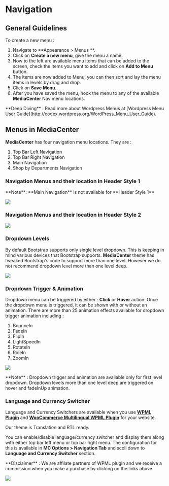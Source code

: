 # Navigation

## General Guidelines

To create a new menu :

1. Navigate to **Appearance > Menus **.
2. Click on **Create a new menu**, give the menu a name.
3. Now to the left are available menu items that can be added to the screen, check the items you want to add and click on **Add to Menu** button.
4. The items are now added to Menu, you can then sort and lay the menu items in levels by drag and drop.
5. Click on **Save Menu**.
6. After you have saved the menu, hook the menu to any of the available **MediaCenter** Nav menu locations.

<div class="alert alert-info">**Deep Diving** : Read more about Wordpress Menus at [Wordpress Menu User Guide](http://codex.wordpress.org/WordPress_Menu_User_Guide).</div>

## Menus in MediaCenter

**MediaCenter** has four navigation menu locations. They are :

1. Top Bar Left Navigation
2. Top Bar Right Navigation
3. Main Navigation
4. Shop by Departments Navigation

### Navigation Menus and their location in Header Style 1

<div class="alert alert-warning">
**Note**: **Main Navigation** is not available for **Header Style 1**
</div>

![](http://transvelo.github.io/mediacenter/docs/assets/images/navigation-header-style-1.png)

### Navigation Menus and their location in Header Style 2

![](http://transvelo.github.io/mediacenter/docs/assets/images/navigation-header-style-1.png)

### Dropdown Levels ##

By default Bootstrap supports only single level dropdown. This is keeping in mind various devices that Bootstrap supports. **MediaCenter** theme has tweaked Bootstrap's code to support more than one level. However we do not recommend dropdown level more than one level deep.

![](http://transvelo.github.io/mediacenter/docs/assets/images/navigation-depth.png)

### Dropdown Trigger & Animation

Dropdown menu can be triggered by either : **Click** or **Hover** action. Once the dropdown menu is triggered, it can be shown with or without an animation. There are more than 25 animation effects available for dropdown trigger animation including :

1. BounceIn
2. FadeIn
3. FlipIn
4. LightSpeedIn
5. RotateIn
6. RoleIn
7. ZoomIn

![](http://transvelo.github.io/mediacenter/docs/assets/images/navigation-dropdown-trigger-animation.png)

<div class="alert alert-warning">**Note** : Dropdown trigger and animation are available only for first level dropdown. Dropdown levels more than one level deep are triggered on hover and fadeInUp animation.</div>

### Language and Currency Switcher

Language and Currency Switchers are available when you use **[WPML Plugin](https://wpml.org/?aid=82291&affiliate_key=xoOnQRGm5XHk)** and **[WooCommerce Multilingual WPML Plugin](https://wpml.org/?aid=82291&affiliate_key=xoOnQRGm5XHk)** for your website.

Our theme is Translation and RTL ready.

You can enable/disable language/currency switcher and display them along with either top bar left menu or top bar right menu. The configuration for this is available in **MC Options > Navigation Tab** and scoll down to **Language and Currency Switcher** section.

<div class="alert alert-danger">**Disclaimer** : We are affilate partners of WPML plugin and we receive a commission when you make a purchase by clicking on the links above.</div>

![](http://transvelo.github.io/mediacenter/docs/assets/images/navigation-lang-currency-switcher.png)
